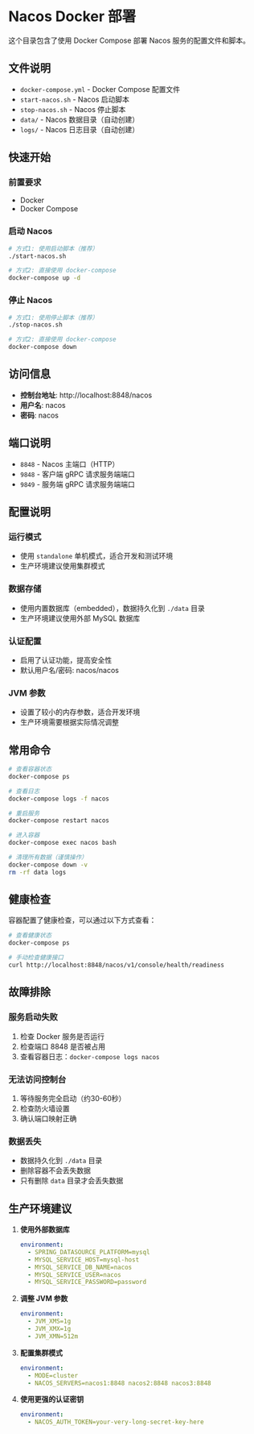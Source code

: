 # Nacos Docker 部署

这个目录包含了使用 Docker Compose 部署 Nacos 服务的配置文件和脚本。

## 文件说明

- `docker-compose.yml` - Docker Compose 配置文件
- `start-nacos.sh` - Nacos 启动脚本
- `stop-nacos.sh` - Nacos 停止脚本
- `data/` - Nacos 数据目录（自动创建）
- `logs/` - Nacos 日志目录（自动创建）

## 快速开始

### 前置要求

- Docker
- Docker Compose

### 启动 Nacos

```bash
# 方式1: 使用启动脚本（推荐）
./start-nacos.sh

# 方式2: 直接使用 docker-compose
docker-compose up -d
```

### 停止 Nacos

```bash
# 方式1: 使用停止脚本（推荐）
./stop-nacos.sh

# 方式2: 直接使用 docker-compose
docker-compose down
```

## 访问信息

- **控制台地址**: http://localhost:8848/nacos
- **用户名**: nacos
- **密码**: nacos

## 端口说明

- `8848` - Nacos 主端口（HTTP）
- `9848` - 客户端 gRPC 请求服务端端口
- `9849` - 服务端 gRPC 请求服务端端口

## 配置说明

### 运行模式
- 使用 `standalone` 单机模式，适合开发和测试环境
- 生产环境建议使用集群模式

### 数据存储
- 使用内置数据库（embedded），数据持久化到 `./data` 目录
- 生产环境建议使用外部 MySQL 数据库

### 认证配置
- 启用了认证功能，提高安全性
- 默认用户名/密码: nacos/nacos

### JVM 参数
- 设置了较小的内存参数，适合开发环境
- 生产环境需要根据实际情况调整

## 常用命令

```bash
# 查看容器状态
docker-compose ps

# 查看日志
docker-compose logs -f nacos

# 重启服务
docker-compose restart nacos

# 进入容器
docker-compose exec nacos bash

# 清理所有数据（谨慎操作）
docker-compose down -v
rm -rf data logs
```

## 健康检查

容器配置了健康检查，可以通过以下方式查看：

```bash
# 查看健康状态
docker-compose ps

# 手动检查健康接口
curl http://localhost:8848/nacos/v1/console/health/readiness
```

## 故障排除

### 服务启动失败
1. 检查 Docker 服务是否运行
2. 检查端口 8848 是否被占用
3. 查看容器日志：`docker-compose logs nacos`

### 无法访问控制台
1. 等待服务完全启动（约30-60秒）
2. 检查防火墙设置
3. 确认端口映射正确

### 数据丢失
- 数据持久化到 `./data` 目录
- 删除容器不会丢失数据
- 只有删除 `data` 目录才会丢失数据

## 生产环境建议

1. **使用外部数据库**
   ```yaml
   environment:
     - SPRING_DATASOURCE_PLATFORM=mysql
     - MYSQL_SERVICE_HOST=mysql-host
     - MYSQL_SERVICE_DB_NAME=nacos
     - MYSQL_SERVICE_USER=nacos
     - MYSQL_SERVICE_PASSWORD=password
   ```

2. **调整 JVM 参数**
   ```yaml
   environment:
     - JVM_XMS=1g
     - JVM_XMX=1g
     - JVM_XMN=512m
   ```

3. **配置集群模式**
   ```yaml
   environment:
     - MODE=cluster
     - NACOS_SERVERS=nacos1:8848 nacos2:8848 nacos3:8848
   ```

4. **使用更强的认证密钥**
   ```yaml
   environment:
     - NACOS_AUTH_TOKEN=your-very-long-secret-key-here
   ```
